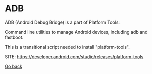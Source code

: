 # ADB

 ADB (Android Debug Bridge) is a part of Platform Tools:
 
 Command line utilities to manage Android devices, including adb and fastboot.
 
 This is a transitional script needed to install "platform-tools".
 
 SITE: https://developer.android.com/studio/releases/platform-tools

 [Go back](./)
